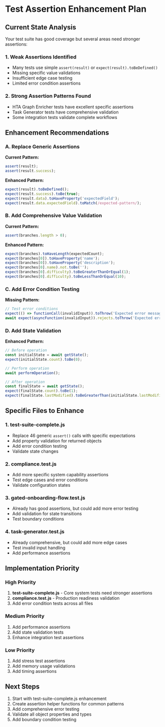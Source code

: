 # Test Assertion Enhancement Plan

## Current State Analysis

Your test suite has good coverage but several areas need stronger assertions:

### 1. **Weak Assertions Identified**
- Many tests use simple `assert(result)` or `expect(result).toBeDefined()`
- Missing specific value validations
- Insufficient edge case testing
- Limited error condition assertions

### 2. **Strong Assertion Patterns Found**
- HTA Graph Enricher tests have excellent specific assertions
- Task Generator tests have comprehensive validation
- Some integration tests validate complete workflows

## Enhancement Recommendations

### A. **Replace Generic Assertions**

**Current Pattern:**
```javascript
assert(result);
assert(result.success);
```

**Enhanced Pattern:**
```javascript
expect(result).toBeDefined();
expect(result.success).toBe(true);
expect(result.data).toHaveProperty('expectedField');
expect(result.data.expectedField).toMatch(/expected-pattern/);
```

### B. **Add Comprehensive Value Validation**

**Current Pattern:**
```javascript
assert(branches.length > 0);
```

**Enhanced Pattern:**
```javascript
expect(branches).toHaveLength(expectedCount);
expect(branches[0]).toHaveProperty('name');
expect(branches[0]).toHaveProperty('description');
expect(branches[0].name).not.toBe('');
expect(branches[0].difficulty).toBeGreaterThanOrEqual(1);
expect(branches[0].difficulty).toBeLessThanOrEqual(10);
```

### C. **Add Error Condition Testing**

**Missing Pattern:**
```javascript
// Test error conditions
expect(() => functionCall(invalidInput)).toThrow('Expected error message');
await expect(asyncFunction(invalidInput)).rejects.toThrow('Expected error');
```

### D. **Add State Validation**

**Enhanced Pattern:**
```javascript
// Before operation
const initialState = await getState();
expect(initialState.count).toBe(0);

// Perform operation
await performOperation();

// After operation
const finalState = await getState();
expect(finalState.count).toBe(1);
expect(finalState.lastModified).toBeGreaterThan(initialState.lastModified);
```

## Specific Files to Enhance

### 1. **test-suite-complete.js**
- Replace 46 generic `assert()` calls with specific expectations
- Add property validation for returned objects
- Add error condition testing
- Validate state changes

### 2. **compliance.test.js**
- Add more specific system capability assertions
- Test edge cases and error conditions
- Validate configuration states

### 3. **gated-onboarding-flow.test.js**
- Already has good assertions, but could add more error testing
- Add validation for state transitions
- Test boundary conditions

### 4. **task-generator.test.js**
- Already comprehensive, but could add more edge cases
- Test invalid input handling
- Add performance assertions

## Implementation Priority

### High Priority
1. **test-suite-complete.js** - Core system tests need stronger assertions
2. **compliance.test.js** - Production readiness validation
3. Add error condition tests across all files

### Medium Priority
1. Add performance assertions
2. Add state validation tests
3. Enhance integration test assertions

### Low Priority
1. Add stress test assertions
2. Add memory usage validations
3. Add timing assertions

## Next Steps

1. Start with test-suite-complete.js enhancement
2. Create assertion helper functions for common patterns
3. Add comprehensive error testing
4. Validate all object properties and types
5. Add boundary condition testing